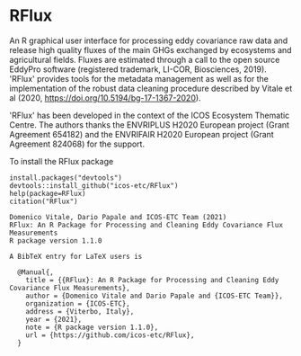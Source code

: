 # RFlux

An R graphical user interface for processing eddy covariance raw data and release high quality fluxes of the main GHGs exchanged by ecosystems and agricultural fields. Fluxes are estimated through a call to the open source EddyPro software (registered trademark, LI-COR, Biosciences, 2019). 'RFlux' provides tools for the metadata management as well as for the implementation of the robust data cleaning procedure described by Vitale et al (2020, https://doi.org/10.5194/bg-17-1367-2020).

'RFlux' has been developed in the context of the ICOS Ecosystem Thematic Centre. The authors thanks the ENVRIPLUS H2020 European project (Grant Agreement 654182) and the ENVRIFAIR H2020 European project (Grant Agreement 824068) for the support.

To install the RFlux package
```{r, eval = F}
install.packages("devtools")
devtools::install_github("icos-etc/RFlux")
help(package=RFlux)
citation("RFlux")

Domenico Vitale, Dario Papale and ICOS-ETC Team (2021)
RFlux: An R Package for Processing and Cleaning Eddy Covariance Flux Measurements
R package version 1.1.0

A BibTeX entry for LaTeX users is

  @Manual{,
    title = {{RFlux}: An R Package for Processing and Cleaning Eddy Covariance Flux Measurements},
    author = {Domenico Vitale and Dario Papale and {ICOS-ETC Team}},
    organization = {ICOS-ETC},
    address = {Viterbo, Italy},
    year = {2021},
    note = {R package version 1.1.0},
    url = {https://github.com/icos-etc/RFlux},
  }

```



